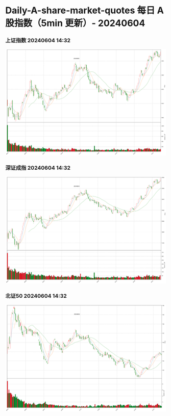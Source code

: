 
# Daily-A-share-market-quotes 每日 A 股指数（5min 更新）- 20240604

### 上证指数 20240604 14:32
![](./fig/2024/6/20240604-sh000001.png)

### 深证成指 20240604 14:32
![](./fig/2024/6/20240604-sz399001.png)

### 北证50 20240604 14:32
![](./fig/2024/6/20240604-bj899050.png)
